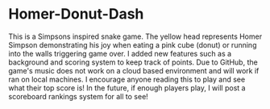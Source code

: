 # Homer-Donut-Dash

This is a Simpsons inspired snake game. The yellow head represents Homer Simpson demonstrating his joy when eating a pink cube (donut) or running into the walls triggering game over. I added new features such as a background and scoring system to keep track of points. Due to GitHub, the game's music does not work on a cloud based environment and will work if ran on local machines. I encourage anyone reading this to play and see what their top score is! In the future, if enough players play, I will post a scoreboard rankings system for all to see! 
